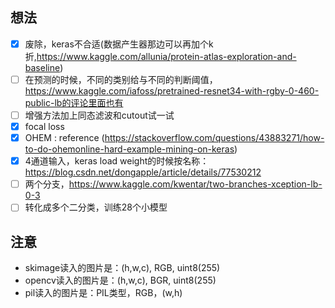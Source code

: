 ## 想法
- [x] 废除，keras不合适(数据产生器那边可以再加个k折,https://www.kaggle.com/allunia/protein-atlas-exploration-and-baseline)
- [ ] 在预测的时候，不同的类别给与不同的判断阈值，https://www.kaggle.com/iafoss/pretrained-resnet34-with-rgby-0-460-public-lb的评论里面也有
- [ ] 增强方法加上同态滤波和cutout试一试
- [x] focal loss
- [x] OHEM : reference (https://stackoverflow.com/questions/43883271/how-to-do-ohemonline-hard-example-mining-on-keras)
- [x] 4通道输入，keras load weight的时候按名称：https://blog.csdn.net/dongapple/article/details/77530212
- [ ] 两个分支，https://www.kaggle.com/kwentar/two-branches-xception-lb-0-3
- [ ] 转化成多个二分类，训练28个小模型

## 注意
- skimage读入的图片是：(h,w,c), RGB, uint8(255)
- opencv读入的图片是：(h,w,c), BGR, uint8(255)
- pil读入的图片是：PIL类型，RGB，(w,h)

